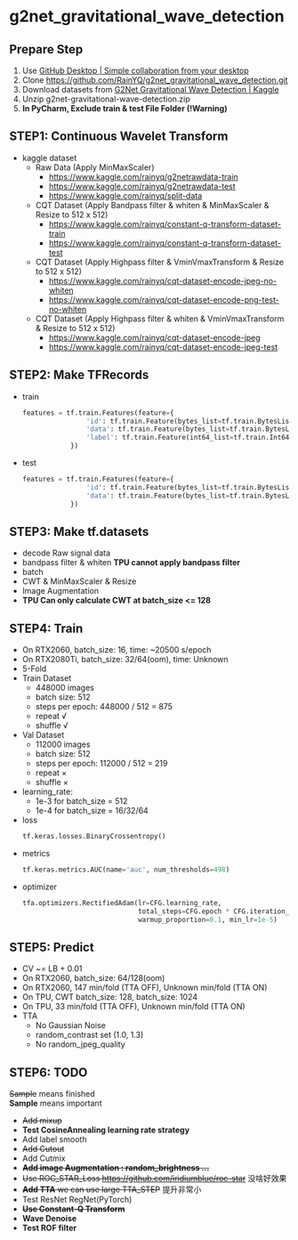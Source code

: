 # g2net_gravitational_wave_detection
## Prepare Step
1. Use [GitHub Desktop | Simple collaboration from your desktop](https://desktop.github.com/)
2. Clone https://github.com/RainYQ/g2net_gravitational_wave_detection.git
3. Download datasets from [G2Net Gravitational Wave Detection | Kaggle](https://www.kaggle.com/c/g2net-gravitational-wave-detection/data)
4. Unzip g2net-gravitational-wave-detection.zip
5. **In PyCharm, Exclude train & test File Folder (!Warning)**
## STEP1: Continuous Wavelet Transform
* kaggle dataset
  * Raw Data (Apply MinMaxScaler)
    * https://www.kaggle.com/rainyq/g2netrawdata-train
    * https://www.kaggle.com/rainyq/g2netrawdata-test
    * https://www.kaggle.com/rainyq/split-data
  * CQT Dataset (Apply Bandpass filter & whiten & MinMaxScaler & Resize to 512 x 512)
    * https://www.kaggle.com/rainyq/constant-q-transform-dataset-train
    * https://www.kaggle.com/rainyq/constant-q-transform-dataset-test
  * CQT Dataset (Apply Highpass filter & VminVmaxTransform & Resize to 512 x 512)
    * https://www.kaggle.com/rainyq/cqt-dataset-encode-jpeg-no-whiten
    * https://www.kaggle.com/rainyq/cqt-dataset-encode-png-test-no-whiten
  * CQT Dataset (Apply Highpass filter & whiten & VminVmaxTransform & Resize to 512 x 512)
    * https://www.kaggle.com/rainyq/cqt-dataset-encode-jpeg
    * https://www.kaggle.com/rainyq/cqt-dataset-encode-jpeg-test
## STEP2: Make TFRecords
* train <br/>
  ```python
  features = tf.train.Features(feature={
                  'id': tf.train.Feature(bytes_list=tf.train.BytesList(value=[id.encode('utf-8')])),
                  'data': tf.train.Feature(bytes_list=tf.train.BytesList(value=[raw])),
                  'label': tf.train.Feature(int64_list=tf.train.Int64List(value=[label]))
              })
  ```
* test <br/>
  ```python
  features = tf.train.Features(feature={
                  'id': tf.train.Feature(bytes_list=tf.train.BytesList(value=[id.encode('utf-8')])),
                  'data': tf.train.Feature(bytes_list=tf.train.BytesList(value=[raw]))
              })
  ```
## STEP3: Make tf.datasets
* decode Raw signal data
* bandpass filter & whiten **TPU cannot apply bandpass filter**
* batch
* CWT & MinMaxScaler & Resize
* Image Augmentation
* **TPU Can only calculate CWT at batch_size <= 128**

## STEP4: Train
* On RTX2060, batch_size: 16, time: ~20500 s/epoch
* On RTX2080Ti, batch_size: 32/64(oom), time: Unknown
* 5-Fold
* Train Dataset
  * 448000 images
  * batch size: 512
  * steps per epoch: 448000 / 512 = 875
  * repeat √
  * shuffle √
* Val Dataset
  * 112000 images
  * batch size: 512
  * steps per epoch: 112000 / 512 = 219
  * repeat ×
  * shuffle ×
* learning_rate: 
  * 1e-3 for batch_size = 512
  * 1e-4 for batch_size = 16/32/64
* loss
  ```python
  tf.keras.losses.BinaryCrossentropy()
  ```
* metrics
  ```python
  tf.keras.metrics.AUC(name='auc', num_thresholds=498)
  ```
* optimizer
  ```python
  tfa.optimizers.RectifiedAdam(lr=CFG.learning_rate, 
                               total_steps=CFG.epoch * CFG.iteration_per_epoch, 
                               warmup_proportion=0.1, min_lr=1e-5)
  ```
## STEP5: Predict
* CV ~= LB + 0.01
* On RTX2060, batch_size: 64/128(oom)
* On RTX2060, 147 min/fold (TTA OFF), Unknown min/fold (TTA ON)
* On TPU, CWT batch_size: 128, batch_size: 1024
* On TPU, 33 min/fold (TTA OFF), Unknown min/fold (TTA ON)
* TTA
  * No Gaussian Noise
  * random_contrast set (1.0, 1.3)
  * No random_jpeg_quality

## STEP6: TODO
~~Sample~~ means finished <br/>
**Sample** means important <br/>
* ~~Add mixup~~
* **Test CosineAnnealing learning rate strategy**
* Add label smooth
* ~~Add Cutout~~
* Add Cutmix
* ~~**Add image Augmentation : random_brightness ...**~~
* ~~Use ROC_STAR_Loss https://github.com/iridiumblue/roc-star~~ 没啥好效果
* ~~**Add TTA** we can use large TTA_STEP~~ 提升非常小
* Test ResNet RegNet(PyTorch)
* ~~**Use Constant-Q Transform**~~
* **Wave Denoise**
* **Test ROF filter**